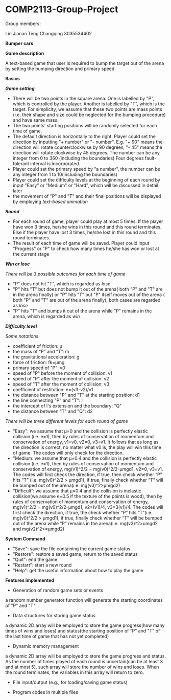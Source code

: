 # COMP2113-Group-Project
Group members:

Lin Jianan
Teng Changqing 3035534402

**Bumper cars**
 
**Game description** 

A text-based game that user is required to bump the target out of the arena by setting the bumping direction and primary speed. 
 
**Basics**

***Game setting***
- There will be two points in the square arena. One is labelled by "P", which is controlled by the player. Another is labelled by "T", which is the target. For simplicity, we assume that these two points are mass points (i.e. their shape and size could be neglected for the bumping procedure) and have same mass. 
- The two points' starting positions will be randomly selected for each time of game. 
- The default direction is horizontally to the right. Player could set the direction by inputting "+ number" or "- number". E.g. "+ 90" means the direction will rotate counterclockwise by 90 degrees; "- 45" means the direction will rotate clockwise by 45 degrees. The number can be any integer from 0 to 360 (including the boundaries) Four degrees fault-tolerant interval is incorporated. 
- Player could set the primary speed by "a number", the number can be any integer from 1 to 10(including the boundaries)
- Player could set the difficulty levels at the beginning of each round by input "Easy" or "Medium" or "Hard", which will be discussed in detail later
- the movement of "P" and "T" and their final positions will be displayed by employing *text-based animation*
 
***Round***
- For each round of game, player could play at most 5 times. If the player have won 3 times, he/she wins in this round and this round terminates. Else if the player have lost 3 times, he/she lost in this round and this round terminates. 
- The result of each time of game will be saved. Player could input "Progress" or "P" to check how many times he/she has won or lost at the current stage 
 
***Win or lose***

*There will be 3 possible outcomes for each time of game*
- "P" does not hit "T", which is regarded as *lose*
- "P" hits "T" but does not bump it out of the arena( both "P" and "T" are in the arena finally) or "P" hits "T" but "P" itself moves out of  the arena ( both "P" and "T" are out of the arena finally), both cases are regarded as *lose*
- "P" hits "T" and bumps it out of the arena while "P" remains in the arena, which is regarded as *win*
 
***Difficulty level***

*Some notations* 

- coefficient of friction: μ
- the mass of “P” and “T”: m
- the gravitational acceleration: g
- force of friction: fk=μmg
- primary speed of "P": v0 
- speed of "P" before the moment of collision: v1
- speed of "P" after the moment of collision: v2
- speed of "T" after the moment of collision: v3
- coefficient of restitution: e=(v3-v2)/v1
-	the distance between "P" and "T" at the starting position: d1
- the line connecting "P" and "T": l
- the intercept of l's extension and the boundary: "Q"
- the distance between "T" and "Q": d2
 
*There will be three different levels for each round of game*

- "Easy": we assume that μ=0 and the collision is perfectly elastic collision (i.e. e=1), then by rules of conservation of momentum and conservation of energy, v1=v0, v2=0, v3=v1. It follows that as long as the direction is correct, no matter what v0 is, the play will win this time of game. The codes will only check for the direction.
- "Medium: we assume that μ=0.4 and the collision is perfectly elastic collision (i.e. e=1), then by rules of conservation of momentum and conservation of energy, mg(v1)^2/2 = mg(v0)^2/2-μmgd1, v2=0, v3=v1. The codes will first check the direction, if true, then check whether “P” hits “T” (i.e. mg(v0)^2/2 > μmgd1), if true, finally check whether “T” will be bumped out of the arena(i.e. mg(v3)^2>μmgd2)
- “Difficult”: we assume that μ=0.4 and the collision is inelastic collision(we assume e=0.5 if the texture of the points is wood), then by rules of conservation of momentum and conservation of energy, mg(v1)^2/2 = mg(v0)^2/2-μmgd1, v2=(v1)/4, v3=3(v1)/4. The codes will first check the direction, if true, the check whether “P” hits “T”(i.e. mg(v0)^2/2 > μmgd1), if true, finally check whether “T” will be bumped out of the arena while “P” remains in the arena(i.e. mg(v3)^2>umgd2 and mg(v2)^2<=μmgd2) 

**System Command**
- "Save": save the file containing the current game status 
- "Restore": restore a saved game, return to the saved status
- "Quit": end the game 
- "Restart": start a new round  
- "Help": get the useful information about how to play the game 

**Features implemented**
- Generation of random game sets or events

a random number generator function will generate the starting coordinates of "P" and "T"
- Data structures for storing game status

a dynamic 2D array will be employed to store the game progress(how many times of wins and loses) and status(the starting position of “P” and "T" of the last time of game that has not yet completed)
- Dynamic memory management

a dynamic 2D array will be employed to store the game progress and status. As the number of times played of each round is uncertain(can be at least 3 and at most 5), such array will store the number of wins and loses. When the round terminates, the variables in this array will return to zero.
- File input/output (e.g., for loading/saving game status)


- Program codes in multiple files



       
    
 



